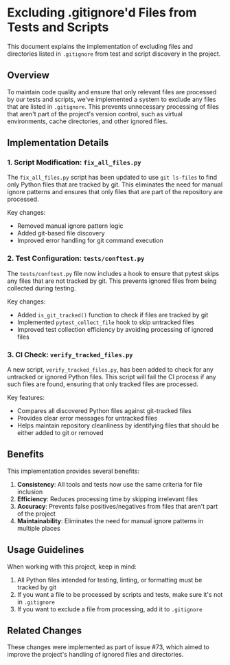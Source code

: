 # Excluding .gitignore'd Files from Tests and Scripts

This document explains the implementation of excluding files and directories listed in `.gitignore` from test and script discovery in the project.

## Overview

To maintain code quality and ensure that only relevant files are processed by our tests and scripts, we've implemented a system to exclude any files that are listed in `.gitignore`. This prevents unnecessary processing of files that aren't part of the project's version control, such as virtual environments, cache directories, and other ignored files.

## Implementation Details

### 1. Script Modification: `fix_all_files.py`

The `fix_all_files.py` script has been updated to use `git ls-files` to find only Python files that are tracked by git. This eliminates the need for manual ignore patterns and ensures that only files that are part of the repository are processed.

Key changes:
- Removed manual ignore pattern logic
- Added git-based file discovery
- Improved error handling for git command execution

### 2. Test Configuration: `tests/conftest.py`

The `tests/conftest.py` file now includes a hook to ensure that pytest skips any files that are not tracked by git. This prevents ignored files from being collected during testing.

Key changes:
- Added `is_git_tracked()` function to check if files are tracked by git
- Implemented `pytest_collect_file` hook to skip untracked files
- Improved test collection efficiency by avoiding processing of ignored files

### 3. CI Check: `verify_tracked_files.py`

A new script, `verify_tracked_files.py`, has been added to check for any untracked or ignored Python files. This script will fail the CI process if any such files are found, ensuring that only tracked files are processed.

Key features:
- Compares all discovered Python files against git-tracked files
- Provides clear error messages for untracked files
- Helps maintain repository cleanliness by identifying files that should be either added to git or removed

## Benefits

This implementation provides several benefits:

1. **Consistency**: All tools and tests now use the same criteria for file inclusion
2. **Efficiency**: Reduces processing time by skipping irrelevant files
3. **Accuracy**: Prevents false positives/negatives from files that aren't part of the project
4. **Maintainability**: Eliminates the need for manual ignore patterns in multiple places

## Usage Guidelines

When working with this project, keep in mind:

1. All Python files intended for testing, linting, or formatting must be tracked by git
2. If you want a file to be processed by scripts and tests, make sure it's not in `.gitignore`
3. If you want to exclude a file from processing, add it to `.gitignore`

## Related Changes

These changes were implemented as part of issue #73, which aimed to improve the project's handling of ignored files and directories.
